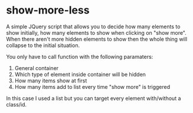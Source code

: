 # show-more-less
A simple JQuery script that allows you to decide how many elements to show initially, how many elements to show when clicking on "show more". When there aren't more hidden elements to show then the whole thing will collapse to the initial situation.

You only have to call function with the following paramaters:
1) General container
2) Which type of element inside container will be hidden
3) How many items show at first
4) How many items add to list every time "show more" is triggered


In this case I used a list but you can target every element with/without a class/id.
